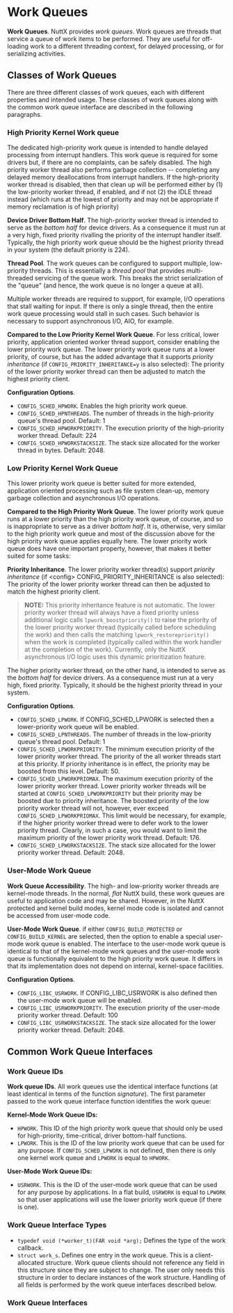 Work Queues
===========

**Work Queues**. NuttX provides *work queues*. Work queues are threads
that service a queue of work items to be performed. They are useful for
off-loading work to a different threading context, for delayed
processing, or for serializing activities.

Classes of Work Queues
----------------------

There are three different classes of work queues, each with different
properties and intended usage. These classes of work queues along with
the common work queue interface are described in the following
paragraphs.

### High Priority Kernel Work queue

The dedicated high-priority work queue is intended to handle delayed
processing from interrupt handlers. This work queue is required for some
drivers but, if there are no complaints, can be safely disabled. The
high priority worker thread also performs garbage collection \--
completing any delayed memory deallocations from interrupt handlers. If
the high-priority worker thread is disabled, then that clean up will be
performed either by (1) the low-priority worker thread, if enabled, and
if not (2) the IDLE thread instead (which runs at the lowest of priority
and may not be appropriate if memory reclamation is of high priority)

**Device Driver Bottom Half**. The high-priority worker thread is
intended to serve as the *bottom half* for device drivers. As a
consequence it must run at a very high, fixed priority rivalling the
priority of the interrupt handler itself. Typically, the high priority
work queue should be the highest priority thread in your system (the
default priority is 224).

**Thread Pool**. The work queues can be configured to support multiple,
low-priority threads. This is essentially a *thread pool* that provides
multi-threaded servicing of the queue work. This breaks the strict
serialization of the \"queue\" (and hence, the work queue is no longer a
queue at all).

Multiple worker threads are required to support, for example, I/O
operations that stall waiting for input. If there is only a single
thread, then the entire work queue processing would stall in such cases.
Such behavior is necessary to support asynchronous I/O, AIO, for
example.

**Compared to the Low Priority Kernel Work Queue**. For less critical,
lower priority, application oriented worker thread support, consider
enabling the lower priority work queue. The lower priority work queue
runs at a lower priority, of course, but has the added advantage that it
supports *priority inheritance* (if `CONFIG_PRIORITY_INHERITANCE=y` is
also selected): The priority of the lower priority worker thread can
then be adjusted to match the highest priority client.

**Configuration Options**.

-   `CONFIG_SCHED_HPWORK`. Enables the high priority work queue.
-   `CONFIG_SCHED_HPNTHREADS`. The number of threads in the
    high-priority queue\'s thread pool. Default: 1
-   `CONFIG_SCHED_HPWORKPRIORITY`. The execution priority of the
    high-priority worker thread. Default: 224
-   `CONFIG_SCHED_HPWORKSTACKSIZE`. The stack size allocated for the
    worker thread in bytes. Default: 2048.

### Low Priority Kernel Work Queue

This lower priority work queue is better suited for more extended,
application oriented processing such as file system clean-up, memory
garbage collection and asynchronous I/O operations.

**Compared to the High Priority Work Queue**. The lower priority work
queue runs at a lower priority than the high priority work queue, of
course, and so is inappropriate to serve as a driver *bottom half*. It
is, otherwise, very similar to the high priority work queue and most of
the discussion above for the high priority work queue applies equally
here. The lower priority work queue does have one important property,
however, that makes it better suited for some tasks:

**Priority Inheritance**. The lower priority worker thread(s) support
*priority inheritance* (if \<config\> CONFIG\_PRIORITY\_INHERITANCE is
also selected): The priority of the lower priority worker thread can
then be adjusted to match the highest priority client.

> **NOTE:** This priority inheritance feature is not automatic. The
> lower priority worker thread will always have a fixed priority unless
> additional logic calls `lpwork_boostpriority()` to raise the priority
> of the lower priority worker thread (typically called before
> scheduling the work) and then calls the matching
> `lpwork_restorepriority()` when the work is completed (typically
> called within the work handler at the completion of the work).
> Currently, only the NuttX asynchronous I/O logic uses this dynamic
> prioritization feature.

The higher priority worker thread, on the other hand, is intended to
serve as the *bottom half* for device drivers. As a consequence must run
at a very high, fixed priority. Typically, it should be the highest
priority thread in your system.

**Configuration Options**.

-   `CONFIG_SCHED_LPWORK`. If CONFIG\_SCHED\_LPWORK is selected then a
    lower-priority work queue will be enabled.
-   `CONFIG_SCHED_LPNTHREADS`. The number of threads in the low-priority
    queue\'s thread pool. Default: 1
-   `CONFIG_SCHED_LPWORKPRIORITY`. The minimum execution priority of the
    lower priority worker thread. The priority of the all worker threads
    start at this priority. If priority inheritance is in effect, the
    priority may be boosted from this level. Default: 50.
-   `CONFIG_SCHED_LPWORKPRIOMAX`. The maximum execution priority of the
    lower priority worker thread. Lower priority worker threads will be
    started at `CONFIG_SCHED_LPWORKPRIORITY` but their priority may be
    boosted due to priority inheritance. The boosted priority of the low
    priority worker thread will not, however, ever exceed
    `CONFIG_SCHED_LPWORKPRIOMAX`. This limit would be necessary, for
    example, if the higher priority worker thread were to defer work to
    the lower priority thread. Clearly, in such a case, you would want
    to limit the maximum priority of the lower priority work thread.
    Default: 176.
-   `CONFIG_SCHED_LPWORKSTACKSIZE`. The stack size allocated for the
    lower priority worker thread. Default: 2048.

### User-Mode Work Queue

**Work Queue Accessibility**. The high- and low-priority worker threads
are kernel-mode threads. In the normal, *flat* NuttX build, these work
queues are useful to application code and may be shared. However, in the
NuttX protected and kernel build modes, kernel mode code is isolated and
cannot be accessed from user-mode code.

**User-Mode Work Queue**. if either `CONFIG_BUILD_PROTECTED` or
`CONFIG_BUILD_KERNEL` are selected, then the option to enable a special
user-mode work queue is enabled. The interface to the user-mode work
queue is identical to that of the kernel-mode work queues and the
user-mode work queue is functionally equivalent to the high priority
work queue. It differs in that its implementation does not depend on
internal, kernel-space facilities.

**Configuration Options**.

-   `CONFIG_LIBC_USRWORK`. If CONFIG\_LIBC\_USRWORK is also defined then
    the user-mode work queue will be enabled.
-   `CONFIG_LIBC_USRWORKPRIORITY`. The execution priority of the
    user-mode priority worker thread. Default: 100
-   `CONFIG_LIBC_USRWORKSTACKSIZE`. The stack size allocated for the
    lower priority worker thread. Default: 2048.

Common Work Queue Interfaces
----------------------------

### Work Queue IDs

**Work queue IDs**. All work queues use the identical interface
functions (at least identical in terms of the function *signature*). The
first parameter passed to the work queue interface function identifies
the work queue:

**Kernel-Mode Work Queue IDs:**

-   `HPWORK`. This ID of the high priority work queue that should only
    be used for high-priority, time-critical, driver bottom-half
    functions.
-   `LPWORK`. This is the ID of the low priority work queue that can be
    used for any purpose. If `CONFIG_SCHED_LPWORK` is not defined, then
    there is only one kernel work queue and `LPWORK` is equal to
    `HPWORK`.

**User-Mode Work Queue IDs:**

-   `USRWORK`. This is the ID of the user-mode work queue that can be
    used for any purpose by applications. In a flat build, `USRWORK` is
    equal to `LPWORK` so that user applications will use the lower
    priority work queue (if there is one).

### Work Queue Interface Types

-   `typedef void (*worker_t)(FAR void *arg);` Defines the type of the
    work callback.
-   `struct work_s`. Defines one entry in the work queue. This is a
    client-allocated structure. Work queue clients should not reference
    any field in this structure since they are subject to change. The
    user only needs this structure in order to declare instances of the
    work structure. Handling of all fields is performed by the work
    queue interfaces described below.

### Work Queue Interfaces

